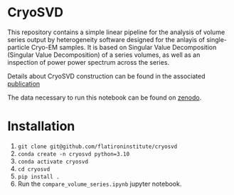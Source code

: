 <h1 align=`center`>CryoSVD</h1>

This repository contains a simple linear pipeline for the analysis of volume series output by heterogeneity software designed for the anlayis of single-particle Cryo-EM samples. It is based on Singular Value Decomposition (Singular Value Decomposition) of a series volumes, as well as an inspection of power power spectrum across the series. 

Details about CryoSVD construction can be found in the associated [publication](https://www.biorxiv.org/content/10.1101/2024.10.07.617120v1)

The data necessary to run this notebook can be found on [zenodo](https://zenodo.org/records/13900836).

# Installation 
  1. `git clone git@github.com/flatironinstitute/cryosvd`
  2. `conda create -n cryosvd python=3.10`
  3. `conda activate cryosvd`
  4. `cd cryosvd`
  5. `pip install .`
  6. Run the `compare_volume_series.ipynb` jupyter notebook.


